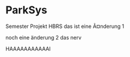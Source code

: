 # ParkSys
Semester Projekt HBRS
das ist eine Ã¤nderung 1

noch eine änderung 2
das nerv

HAAAAAAAAAAAl